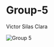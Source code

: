# Group-5
Victor
Silas
Clara

![Group 5](https://github.com/VicBikey/Group-5/assets/117856947/3d98e80b-8f25-4bdd-a209-88d3ca5e0e98)
